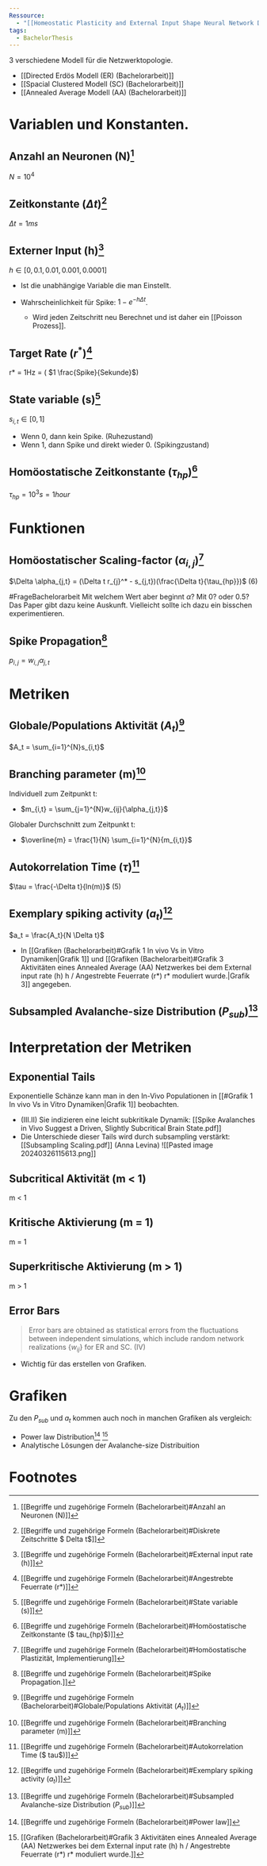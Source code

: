 ```yaml
---
Ressource:
  - "[[Homeostatic Plasticity and External Input Shape Neural Network Dynamics.pdf]]"
tags:
  - BachelorThesis
---
```

3 verschiedene Modell für die Netzwerktopologie.
- [[Directed Erdös Modell (ER) (Bachelorarbeit)]]
- [[Spacial Clustered Modell (SC) (Bachelorarbeit)]]
- [[Annealed Average Modell (AA) (Bachelorarbeit)]]

# Variablen und Konstanten.
## Anzahl an Neuronen (N)[^3]
$N = 10^4$ 


## Zeitkonstante ($\Delta t$)[^4]
$\Delta t = 1ms$ 


## Externer Input (h)[^5]
$h \in [0, 0.1, 0.01, 0.001, 0.0001]$ 
- Ist die unabhängige Variable die man Einstellt.

- Wahrscheinlichkeit für Spike: $1-e^{-h\Delta t}$. 
	- Wird jeden Zeitschritt neu Berechnet und ist daher ein [[Poisson Prozess]]. 

## Target Rate ($r^*$)[^6]
r* = 1Hz = ( $1 \frac{Spike}{Sekunde}$)

## State variable (s)[^2]
$s_{i,t} \in {[0,1]}$ 
- Wenn 0, dann kein Spike. (Ruhezustand)
- Wenn 1, dann Spike und direkt wieder 0. (Spikingzustand)

## Homöostatische Zeitkonstante ($\tau_{hp}$)[^1]
$\tau_{hp} = 10^3s = 1hour$ 



# Funktionen
## Homöostatischer Scaling-factor ($\alpha_{i,j}$)[^7]
$\Delta \alpha_{j,t} = (\Delta t r_{j}^* - s_{j,t})(\frac{\Delta t}{\tau_{hp}})$ (6)

#FrageBachelorarbeit Mit welchem Wert aber beginnt $\alpha$? Mit 0? oder 0.5? Das Paper gibt dazu keine Auskunft. Vielleicht sollte ich dazu ein bisschen experimentieren.

## Spike Propagation[^8]
$p_{i,j} = w_{i,j}\alpha_{j,t}$ 

# Metriken
## Globale/Populations Aktivität ($A_t$)[^11]
$A_t =  \sum_{i=1}^{N}s_{i,t}$ 

## Branching parameter (m)[^10]
Individuell zum Zeitpunkt t:
- $m_{i,t} = \sum_{j=1}^{N}w_{ij}{\alpha_{j,t}}$  

Globaler Durchschnitt zum Zeitpunkt t:
- $\overline{m} = \frac{1}{N} \sum_{i=1}^{N}{m_{i,t}}$  

## Autokorrelation Time ($\tau$)[^9]
$\tau = \frac{-\Delta t}{ln(m)}$ (5)

## Exemplary spiking activity ($a_t$)[^12]
$a_t = \frac{A_t}{N \Delta t}$ 
- In [[Grafiken (Bachelorarbeit)#Grafik 1 In vivo Vs in Vitro Dynamiken|Grafik 1]] und [[Grafiken (Bachelorarbeit)#Grafik 3 Aktivitäten eines Annealed Average (AA) Netzwerkes bei dem External input rate (h) h / Angestrebte Feuerrate (r*) r* moduliert wurde.|Grafik 3]] angegeben.
## Subsampled Avalanche-size Distribution ($P_{sub}$)[^15]

# Interpretation der Metriken
## Exponential Tails
Exponentielle Schänze kann man in den In-Vivo Populationen in [[#Grafik 1 In vivo Vs in Vitro Dynamiken|Grafik 1]] beobachten.
- (III.II) Sie indizieren eine leicht subkritikale Dynamik: [[Spike Avalanches in Vivo Suggest a Driven, Slightly Subcritical Brain State.pdf]] 
- Die Unterschiede dieser Tails wird durch subsampling verstärkt: [[Subsampling Scaling.pdf]] (Anna Levina)
	![[Pasted image 20240326115613.png]] 
## Subcritical Aktivität (m < 1)

m < 1

## Kritische Aktivierung (m = 1)
m = 1

## Superkritische Aktivierung (m > 1)
m > 1

## Error Bars
>Error bars are obtained as statistical errors from the fluctuations between independent simulations, which include random network realizations $\{w_{ij}\}$ for ER and SC. (IV)

- Wichtig für das erstellen von Grafiken. 
# Grafiken
Zu den $P_{sub}$ und $a_t$ kommen auch noch in manchen Grafiken als vergleich: 
- Power law Distribution[^13] [^14] 
- Analytische Lösungen der Avalanche-size Distribuition 
# Footnotes

[^1]: [[Begriffe und zugehörige Formeln (Bachelorarbeit)#Homöostatische Zeitkonstante ($ tau_{hp}$)]]
[^2]: [[Begriffe und zugehörige Formeln (Bachelorarbeit)#State variable (s)]]
[^3]: [[Begriffe und zugehörige Formeln (Bachelorarbeit)#Anzahl an Neuronen (N)]]
[^4]: [[Begriffe und zugehörige Formeln (Bachelorarbeit)#Diskrete Zeitschritte $ Delta t$]]
[^5]: [[Begriffe und zugehörige Formeln (Bachelorarbeit)#External input rate (h)]]
[^6]: [[Begriffe und zugehörige Formeln (Bachelorarbeit)#Angestrebte Feuerrate (r*)]]
[^7]: [[Begriffe und zugehörige Formeln (Bachelorarbeit)#Homöostatische Plastizität, Implementierung]] 
[^8]: [[Begriffe und zugehörige Formeln (Bachelorarbeit)#Spike Propagation.]] 
[^9]: [[Begriffe und zugehörige Formeln (Bachelorarbeit)#Autokorrelation Time ($ tau$)]] 
[^10]: [[Begriffe und zugehörige Formeln (Bachelorarbeit)#Branching parameter (m)]]
[^11]: [[Begriffe und zugehörige Formeln (Bachelorarbeit)#Globale/Populations Aktivität ($A_t$)]]
[^12]: [[Begriffe und zugehörige Formeln (Bachelorarbeit)#Exemplary spiking activity ($a_t$)]]
[^13]: [[Begriffe und zugehörige Formeln (Bachelorarbeit)#Power law]]
[^14]: [[Grafiken (Bachelorarbeit)#Grafik 3 Aktivitäten eines Annealed Average (AA) Netzwerkes bei dem External input rate (h) h / Angestrebte Feuerrate (r*) r* moduliert wurde.]]
[^15]: [[Begriffe und zugehörige Formeln (Bachelorarbeit)#Subsampled Avalanche-size Distribution ($P_{sub}$)]] 